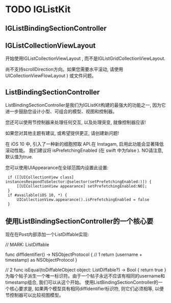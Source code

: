  # TODO  IGListKit

## IGListBindingSectionController

## IGListCollectionViewLayout

开始使用IGListCollectionViewLayout , 而不是IGListGridCollectionViewLayout.

尚不支持scrollDirection方向。如果您需要水平滚动, 请使用UICollectionViewFlowLayout ) 或文件问题。

 
 ## ListBindingSectionController
ListBindingSectionController是我们为IGListKit构建的最强大的功能之一, 因为它进一步鼓励您设计小型、可组合的模型、视图和控制器。

 您还可以使用节控制器来处理任何交互, 以及处理突变, 就像控制器应该!

 如果您对其他主题有建议, 或希望提供更正, 请创建新问题!


 在 iOS 10 中, 引入了一种新的细胞预取 API.在 Instagam, 启用此功能会显著降低滚动性能。
 我们建议将 isPrefetchingEnabled (在 swift 中为false ). NO请注意, 默认值为true.

 您可以使用UIAppearance在全球范围内设置此设置:
 
```plain
 if ([[UICollectionView class] instancesRespondToSelector:@selector(setPrefetchingEnabled:)]) {
     [[UICollectionView appearance] setPrefetchingEnabled:NO];
 }
 if #available(iOS 10, *) {
     UICollectionView.appearance().isPrefetchingEnabled = false
 }

```


## 使用ListBindingSectionController的一个核心要
现在在Post内部添加一个ListDiffable实现:

// MARK: ListDiffable

func diffIdentifier() -> NSObjectProtocol {
  // 1
  return (username + timestamp) as NSObjectProtocol
}

// 2
func isEqual(toDiffableObject object: ListDiffable?) -> Bool {
  return true
}
为每个帖子派生一个唯一标识符。由于一个帖子永远不应该有相同的username和timestamp组合, 我们可以从这个开始。
使用ListBindingSectionController的一个核心要求是, 如果两个模型具有相同diffIdentifier标识符, 则它们必须相等, 以便节控制器可以比较视图模型。
